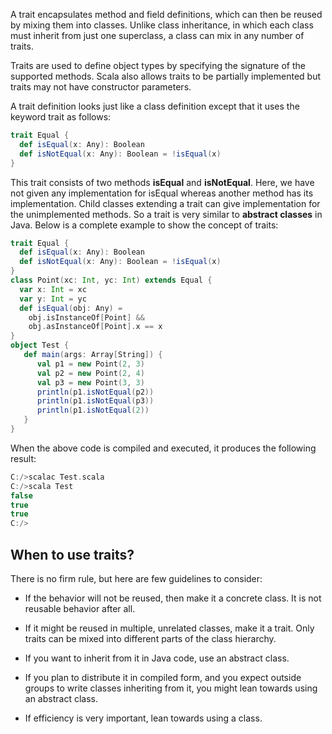 A trait encapsulates method and field definitions, which can then be reused by mixing them into classes. Unlike class inheritance, in which each class must inherit from just one superclass, a class can mix in any number of traits.

Traits are used to define object types by specifying the signature of the supported methods. Scala also allows traits to be partially implemented but traits may not have constructor parameters.

A trait definition looks just like a class definition except that it uses the keyword trait as follows:
```Scala
trait Equal {
  def isEqual(x: Any): Boolean
  def isNotEqual(x: Any): Boolean = !isEqual(x)
}
```
This trait consists of two methods **isEqual** and **isNotEqual**. Here, we have not given any implementation for isEqual whereas another method has its implementation. Child classes extending a trait can give implementation for the unimplemented methods. So a trait is very similar to **abstract classes** in Java. Below is a complete example to show the concept of traits:
```Scala
trait Equal {
  def isEqual(x: Any): Boolean
  def isNotEqual(x: Any): Boolean = !isEqual(x)
}
class Point(xc: Int, yc: Int) extends Equal {
  var x: Int = xc
  var y: Int = yc
  def isEqual(obj: Any) =
    obj.isInstanceOf[Point] &&
    obj.asInstanceOf[Point].x == x
}
object Test {
   def main(args: Array[String]) {
      val p1 = new Point(2, 3)
      val p2 = new Point(2, 4)
      val p3 = new Point(3, 3)
      println(p1.isNotEqual(p2))
      println(p1.isNotEqual(p3))
      println(p1.isNotEqual(2))
   }
}
```
When the above code is compiled and executed, it produces the following result:
```Scala
C:/>scalac Test.scala
C:/>scala Test
false
true
true
C:/>
```
## When to use traits?
There is no firm rule, but here are few guidelines to consider:

- If the behavior will not be reused, then make it a concrete class. It is not reusable behavior after all.

- If it might be reused in multiple, unrelated classes, make it a trait. Only traits can be mixed into different parts of the class hierarchy.

- If you want to inherit from it in Java code, use an abstract class.

- If you plan to distribute it in compiled form, and you expect outside groups to write classes inheriting from it, you might lean towards using an abstract class.

- If efficiency is very important, lean towards using a class.